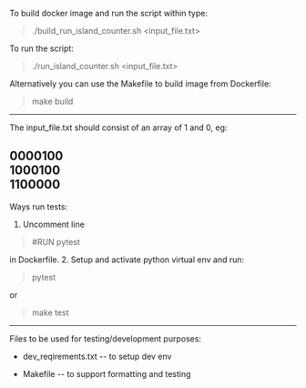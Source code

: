 To build docker image and run the script within type:

> ./build_run_island_counter.sh <input_file.txt>

To run the script:

> ./run_island_counter.sh <input_file.txt>

Alternatively you can use the Makefile to build image from Dockerfile:
> make build
---

The input_file.txt should consist of an array of 1 and 0, eg:

0000100<br>
1000100<br>
1100000<br>
---
Ways run tests:
1. Uncomment line
>#RUN pytest
> 
in Dockerfile.
2. Setup and activate python virtual env and run:
>pytest

or
>make test


---
Files to be used for testing/development purposes:
- dev_reqirements.txt -- to setup dev env

- Makefile -- to support formatting and testing


